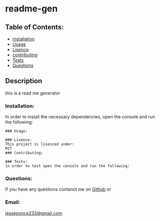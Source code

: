 # readme-gen 

## Table of Contents:
* [installation](#installation)
* [Usage](#usage)
* [Lisence](#lisence)
* [contributing](#contribute)
* [Tests](#tests)
* [Questions](#questions)
## Description
this is a read me generator 
### Installation:
In order to install the necessary dependencies, open the console and run the following:
``````
### Usage:

### Lisence:
This project is lisenced under:
MIT
### Contributing:

### Tests:
in order to test open the console and run the following:
``````
### Questions:
If you have any questions contanct me on [Github](https://github.com/soulreaper077) or 
### Email: 
jesseponce233@gmail.com

